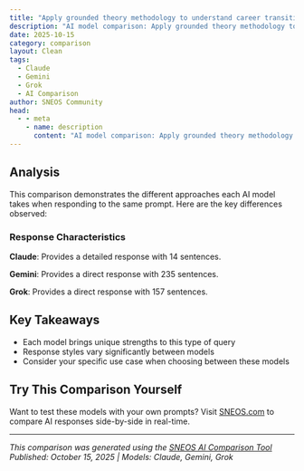 ```yaml
---
title: "Apply grounded theory methodology to understand career transitions of mid-career professionals. Help me: 1) Design theoretical sampling strategy, 2) Conduct initial open coding line-by-line, 3) Develop focused coding with most significant codes, 4) Use constant comparison across cases, 5) Write theoretical memos to develop concepts, 6) Identify core category, 7) Develop theoretical model with relationships, 8) Reach theoretical saturation"
description: "AI model comparison: Apply grounded theory methodology to understand career transitions of mid-career professionals. Help..."
date: 2025-10-15
category: comparison
layout: Clean
tags:
  - Claude
  - Gemini
  - Grok
  - AI Comparison
author: SNEOS Community
head:
  - - meta
    - name: description
      content: "AI model comparison: Apply grounded theory methodology to understand career transitions of mid-career professionals. Help me: 1) Design theor..."
---
```


<ChatComparison
  title="Apply grounded theory methodology to understand career transitions of mid-career professionals. Help me: 1) Design theoretical sampling strategy, 2) Conduct initial open coding line-by-line, 3) Develop focused coding with most significant codes, 4) Use constant comparison across cases, 5) Write theoretical memos to develop concepts, 6) Identify core category, 7) Develop theoretical model with relationships, 8) Reach theoretical saturation"
  prompt="Apply grounded theory methodology to understand career transitions of mid-career professionals. Help me: 1) Design theoretical sampling strategy, 2) Conduct initial open coding line-by-line, 3) Develop focused coding with most significant codes, 4) Use constant comparison across cases, 5) Write theoretical memos to develop concepts, 6) Identify core category, 7) Develop theoretical model with relationships, 8) Reach theoretical saturation"
  :responses='{"Claude": "# Grounded Theory Study: Career Transitions of Mid-Career Professionals\n\n## 1) Theoretical Sampling Strategy\n\n### Initial Sampling (Phase 1)\n**Purpose:** Generate rich, varied initial data\n\n**Criteria:**\n- **Mid-career defined as:** 7-15 years in primary field\n- **Career transition defined as:** Significant role, industry, or career path change\n- **Initial sample (n=8-10):**\n  - Mix of voluntary vs. involuntary transitions\n  - Various industries (tech, healthcare, finance, education)\n  - Different transition types (industry switch, role change, entrepreneurship)\n  - Geographic diversity\n  - Age range: 30-50\n\n### Iterative Sampling (Phase 2-4)\n**Purpose:** Fill conceptual gaps and test emerging theory\n\n**Guided by emerging concepts:**\n- After initial coding, sample for:\n  - **Disconfirming cases** (e.g., failed transitions if success patterns emerge)\n  - **Maximum variation** in emerging key properties\n  - **Density building** for underdeveloped categories\n\n**Example progression:**\n- If \u0022identity crisis\u0022 emerges \u2192 sample those who report minimal identity struggle\n- If \u0022bridge building\u0022 appears significant \u2192 sample various bridging strategies\n- If timing patterns emerge \u2192 sample different time-point transitions\n\n### Data Collection Methods\n- Semi-structured interviews (60-90 min)\n- Follow-up interviews at 3-6 months\n- Career timeline documentation\n- Reflective journals (if participants willing)\n\n---\n\n## 2) Initial Open Coding: Line-by-Line Analysis\n\n### Sample Interview Excerpt with Open Coding\n\n**Interview with Participant 1 (Sarah, 35, Corporate lawyer \u2192 Non-profit director)**\n\n| Interview Text | Initial Open Code | Memo Flag |\n|----------------|-------------------|-----------|\n| \u0022I woke up one day and couldn\u0027t imagine doing this for 20 more years\u0022 | **Experiencing temporal disconnection** | Future self |\n| \u0022The cases just felt... hollow\u0022 | **Losing meaning in work** | |\n| \u0022I started volunteering on weekends, just to feel something\u0022 | **Seeking meaning externally** | Parallel identity |\n| \u0022My colleagues thought I was crazy\u0022 | **Facing social invalidation** | |\n| \u0022I had to secretly plan for 18 months\u0022 | **Concealing transition preparation** | Strategy |\n| \u0022The salary cut terrified me\u0022 | **Confronting financial fear** | Barrier |\n| \u0022But I couldn\u0027t breathe anymore\u0022 | **Experiencing physical/emotional urgency** | Push factor |\n| \u0022I had saved, done the math, but still...\u0022 | **Attempting rational justification** | Logic vs. emotion |\n| \u0022My identity was \u0027lawyer\u0027 for 10 years\u0022 | **Recognizing identity embeddedness** | Core? |\n| \u0022Who was I without that?\u0022 | **Questioning identity foundation** | Core? |\n| \u0022I started small, consulting on the side\u0022 | **Testing new identity incrementally** | Strategy |\n| \u0022It gave me permission to explore\u0022 | **Needing psychological permission** | Internal barrier |\n\n### Additional Initial Codes from Multiple Interviews\n\n**Triggering Moments:**\n- Experiencing catalytic event\n- Accumulating dissatisfaction\n- Confronting mortality/age\n- Receiving external validation for alternative path\n- Witnessing others\u0027 transitions\n\n**Internal Processes:**\n- Wrestling with \u0022sunk cost\u0022 thinking\n- Grieving former identity\n- Fantasizing about alternatives\n- Conducting internal cost-benefit analysis\n- Feeling trapped by golden handcuffs\n- Experiencing skill doubt\n\n**Social Dimensions:**\n- Managing others\u0027 expectations\n- Facing family resistance\n- Finding transition exemplars\n- Explaining decision repeatedly\n- Encountering credential questioning\n\n**Preparation Actions:**\n- Building financial runway\n- Acquiring new credentials\n- Testing waters through side projects\n- Networking in new field\n- Creating transition narrative\n\n---\n\n## 3) Focused Coding: Most Significant Codes\n\n### After analyzing 10 interviews, consolidate to focused codes:\n\n#### **1. IDENTITY RESTRUCTURING** (Most frequent, most significant)\n**Subcodes:**\n- Mourning professional identity\n- Experimenting with new identity\n- Managing identity multiplicity\n- Narrating identity evolution\n- Defending new identity to others\n\n**Properties:**\n- Duration: Weeks to years\n- Intensity: Mild confusion to profound crisis\n- Resolution: Integrated vs", "Gemini": "Applying Grounded Theory (GT) to understand career transitions of mid-career professionals is an excellent choice, as GT aims to generate theory directly from data, reflecting the real-world experiences and processes involved. This approach will allow for the development of a rich, nuanced model that might not be captured by pre-existing theories.\n\nHere\u0027s a step-by-step guide on how to implement each aspect of the GT methodology:\n\n---\n\n## Grounded Theory Application: Career Transitions of Mid-Career Professionals\n\n**Research Question (Implicit):** What are the processes, challenges, motivations, and outcomes involved in career transitions for mid-career professionals?\n\n**Core Principle:** Constant comparison, theoretical sampling, and memo-writing are conducted concurrently and iteratively throughout the research process.\n\n---\n\n### 1. Design Theoretical Sampling Strategy\n\nTheoretical sampling is not pre-planned but *emergent*. It\u0027s driven by the evolving theory.\n\n**Initial Phase (Open Sampling):**\n*   **Goal:** Start broadly to gather diverse perspectives and generate initial categories.\n*   **Initial Participants:** Identify 3-5 mid-career professionals (e.g., 35-55 years old) who have recently (within 1-3 years) undergone a significant career transition (e.g., changed industry, moved from corporate to entrepreneurship, shifted roles dramatically).\n*   **Recruitment:** Snowball sampling, professional networks, online forums for career changers.\n*   **Data Collection:** In-depth, semi-structured interviews (60-90 minutes) focusing on their journey: What prompted the change? What was the process? What challenges did they face? What support did they seek? How do they feel now?\n\n**Subsequent Phases (Focused \u0026 Differentiated Sampling):**\n*   **Driver:** As you analyze the initial data, codes and categories will emerge. Your sampling decisions will then be guided by these emerging concepts.\n*   **Example Progression:**\n    1.  **Emerging Category:** \u0022Fear of Financial Instability.\u0022\n        *   **Next Sample:** Seek out participants who made a transition with a significant pay cut vs. those who transitioned to a higher-paying role, or those who had a substantial financial safety net vs. those who took a major risk. This helps elaborate on the *properties* and *dimensions* of financial concern.\n    2.  **Emerging Category:** \u0022Identity Crisis/Reinvention.\u0022\n        *   **Next Sample:** Interview individuals whose professional identity was deeply intertwined with their previous role/industry vs. those who felt less attached. Explore if the transition was about finding a *new* identity or simply *refining* an existing one.\n    3.  **Emerging Category:** \u0022Leveraging Social Capital.\u0022\n        *   **Next Sample:** Interview someone who extensively used their network vs. someone who transitioned largely independently, or someone whose network was primarily within their old industry vs. someone who built a new network.\n    4.  **Varying Conditions:** Sample across different industries (tech, healthcare, arts), organizational sizes (startup, large corp), types of transitions (lateral, upward, downward, complete pivot), and personal circumstances (single, married with young children, empty nesters).\n*   **Process:** Collect data -\u003E Analyze -\u003E Theoretical Sample for new data sources -\u003E Collect data -\u003E Analyze... Repeat until theoretical saturation is reached.\n*   **Key Question for Sampling:** \u0022What new data do I need to confirm, disconfirm, or elaborate on this emerging category or relationship?\u0022\n\n---\n\n### 2. Conduct Initial Open Coding Line-by-Line\n\nOpen coding involves breaking down the data into discrete parts, examining them closely, and giving them names (codes) that stand for a phenomenon. It\u0027s about staying open to all possibilities.\n\n**Process:**\n1.  Transcribe interviews verbatim.\n2.  Read each transcript line-by-line (or sentence-by-sentence).\n3.  Ask questions like: \u0022What is the participant saying here?\u0022 \u0022What action or process is being described?\u0022 \u0022What does this mean?\u0022 \u0022What\u0027s the participant\u0027s concern?\u0022\n4.  Label each piece of data with a descriptive code. Use in-vivo codes (participant\u0027s exact words) where powerful.\n\n**Example (Excerpt from an imagined interview transcript):**\n\n**Transcript Line:** \u0022I was in marketing for 15 years, felt like I hit a wall, no more challenge. Every day was the same grind, just pushing papers, you know? My boss was also quite resistant to new ideas.\u0022\n\n**Initial Open Codes:**\n\n*   **\u002215 years in marketing\u0022** -\u003E *Long-term Industry Experience*, *Career Longevity*\n*   **\u0022felt like I hit a wall\u0022** -\u003E *Feeling Stagnant*, *Professional Plateau*, *Lack of Growth Opportunity*\n*   **\u0022no more challenge\u0022** -\u003E *Absence of Stimulus*, *Desire for Intellectual Engagement*\n*   **\u0022Every day was the same grind\u0022** -\u003E *Monotony*, *Repetitive Work*, *Work Burnout*\n*   **\u0022just pushing papers\u0022** -\u003E *Perceived Lack of Impact*, *Meaninglessness of Tasks*, *Administrative Burden*\n*   **\u0022My boss was also quite resistant to new ideas\u0022** -\u003E *Organizational Culture Barrier*, *Leadership Resistance to Innovation*, *Interpersonal Friction*\n\n**Transcript Line:** \u0022So I started looking at options on the side, quietly. Took some online courses in project management, just to see if it sparked anything.\u0022\n\n**Initial Open Codes:**\n\n*   **\u0022looking at options on the side, quietly\u0022** -\u003E *Covert Exploration*, *Discreet Information Gathering*, *Pre-transition Scouting*\n*   **\u0022Took some online courses in project management\u0022** -\u003E *Proactive Skill Development*, *Exploratory Learning*, *Reskilling Effort*\n*   **\u0022just to see if it sparked anything\u0022** -\u003E *Testing New Interests*, *Seeking New Passions*, *Self-Discovery through Learning*\n\n---\n\n### 3. Develop Focused Coding with Most Significant Codes\n\nFocused coding involves moving beyond the initial open codes to synthesize and categorize them. You look for patterns and significant codes that appear frequently or seem to hold more explanatory power.\n\n**Process:**\n1.  Review your list of open codes.\n2.  Group similar or related open codes together.\n3.  Develop more conceptual, abstract codes (focused codes) that encompass several open codes.\n4.  Identify which focused codes seem most significant or recurrent across your data.\n\n**Example (Building on the previous open codes):**\n\n**From Open Codes to Focused Codes:**\n\n*   *From:* Feeling Stagnant, Professional Plateau, Lack of Growth Opportunity, Absence of Stimulus, Desire for Intellectual Engagement, Monotony, Repetitive Work, Work Burnout, Perceived Lack of Impact, Meaninglessness of Tasks -\u003E **Professional Disillusionment** (or *Existential Work Discontent*)\n*   *From:* Organizational Culture Barrier, Leadership Resistance to Innovation, Interpersonal Friction -\u003E **Restrictive Work Environment** (or *Systemic Obstacles*)\n*   *From:* Covert Exploration, Discreet Information Gathering, Pre-transition Scouting, Proactive Skill Development, Exploratory Learning, Reskilling Effort, Testing New Interests, Seeking New Passions, Self-Discovery through Learning -\u003E **Pre-Transition Exploration \u0026 Development** (or *Proactive Self-Reinvention*)\n\n**Most Significant Focused Codes (Emerging, illustrative):**\n\n*   **Professional Disillusionment:** Encompassing burnout, lack of meaning, stagnation.\n*   **Restrictive Work Environment:** Highlighting external factors hindering growth.\n*   **Value Reprioritization:** Shift in personal values (e.g., family, impact, work-life balance) driving career decisions.\n*   **Managing Risk \u0026 Uncertainty:** Dealing with financial, emotional, and identity-related risks.\n*   **Leveraging Social Capital:** Utilizing networks for information, support, and opportunities.\n*   **Proactive Self-Reinvention:** The active steps taken to acquire new skills, explore options, and build a new professional self.\n*   **Catalytic Events:** Specific incidents (e.g., layoff, health scare, promotion denial) that trigger concrete action.\n*   **Negotiating Internal \u0026 External Expectations:** Balancing personal desires with societal/family pressures.\n\n---\n\n### 4. Use Constant Comparison Across Cases\n\nConstant comparison is at the heart of GT. It\u0027s an ongoing, iterative process of comparing:\n\n*   **Incident to Incident:** How is Participant A\u0027s \u0022Professional Disillusionment\u0022 similar to or different from Participant B\u0027s? (e.g., A\u0027s is due to lack of challenge, B\u0027s is due to ethical conflict). This helps identify properties and dimensions.\n*   **Incident to Category:** Does a new piece of data fit into an existing focused code/category? Does it challenge it? Does it expand its meaning? (e.g., a participant mentioning \u0022company politics\u0022 might initially go into \u0022Restrictive Work Environment\u0022 but might also prompt a new sub-category \u0022Organizational Dysfunctions\u0022).\n*   **Category to Category:** How do different categories relate to each other? Is one a cause, a consequence, or a condition for another? (e.g., Does \u0022Professional Disillusionment\u0022 *lead to* \u0022Proactive Self-Reinvention\u0022? Is \u0022Managing Risk \u0026 Uncertainty\u0022 a *condition* for \u0022Value Reprioritization\u0022?)\n\n**Process:**\n1.  As you code new transcripts, continually refer back to previously coded data.\n2.  Ask: \u0022What is this new data telling me about the codes/categories I\u0027ve already developed?\u0022\n3.  Look for similarities and differences, patterns, and contradictions within and between cases.\n4.  Refine your codes and categories based on these comparisons. If a new piece of data doesn\u0027t fit, create a new code/category or refine an existing one.\n\n**Example:**\n*   **Case 1:** Sarah describes feeling \u0022stuck\u0022 due to a rigid company structure. (Category: Restrictive Work Environment)\n*   **Case 2:** Mark describes feeling \u0022stuck\u0022 because his industry is shrinking. (Category: Restrictive Work Environment \u2013 but now we see a *dimension* of external industry factors vs. internal company factors).\n*   **Case 3:** David felt \u0022stuck\u0022 despite being in a growing industry, simply because he was bored. (This pushes the \u0022Restrictive Work Environment\u0022 category; perhaps it\u0027s more about *internal perception of fit* or *personal growth needs* rather than just external barriers, leading to a new dimension for Professional Disillusionment).\n\n---\n\n### 5. Write Theoretical Memos to Develop Concepts\n\nMemos are written records of your analytical thoughts. They are the \u0022thinking laboratory\u0022 of GT, helping to move from data to theory.\n\n**Content of Memos:**\n*   **Definition and properties of codes/categories:** What does \u0022Professional Disillusionment\u0022 truly entail? What are its dimensions (e.g., intensity, duration, source)?\n*   **Relationships between categories:** How does \u0022Value Reprioritization\u0022 interact with \u0022Managing Risk \u0026 Uncertainty\u0022? Is one a trigger for the other?\n*   **Hypotheses:** \u0022It seems that catalytic events often solidify the *decision* to transition, even if the *desire* for transition was long-standing.\u0022\n*   **Questions for further data collection:** \u0022I need to interview someone who *didn\u0027t* have a catalytic event, to see if the process of decision-making is different.\u0022\n*   **Potential core categories:** Brainstorming potential central phenomena.\n*   **Analytic insights, reflections, uncertainties, contradictions.**\n*   **Comparison to existing literature (cautiously, later in the process):** How does your emerging concept of \u0022Proactive Self-Reinvention\u0022 compare or contrast with existing theories of career development?\n\n**Example Memo (Title: Memo on \u0022Catalytic Events\u0022 and Transition Triggers):**\n\n\u0022Date: [Today\u0027s Date]\nMemo Title: Catalytic Events in Career Transition\n\nI\u0027m noticing a recurring pattern in interviews (e.g., Participant A, B, D). While underlying dissatisfaction (\u0022Professional Disillusionment\u0022) often simmered for years, a specific \u0027Catalytic Event\u0027 seemed to push individuals from contemplation to concrete action. For Sarah, it was a sudden layoff; for Mark, it was seeing a younger colleague promoted ahead of him despite his experience; for David, it was a health scare.\n\nThis \u0027Catalytic Event\u0027 seems to act as a *final trigger* or a *point of no return*. It often forces a re-evaluation of priorities and risk tolerance. It\u0027s distinct from the general \u0027push factors\u0027 (like a Restrictive Work Environment) because it\u0027s usually a specific, often acute, incident.\n\nProperties of Catalytic Events:\n*   **Suddenness:** Often unexpected.\n*   **Significance:** Carries personal weight (e.g., financial, identity, health).\n*   **Concretization:** Translates vague discontent into a tangible need for change.\n*   **Variability:** Can be external (layoff, company merger) or internal (health crisis, significant birthday).\n\nHypothesis: The presence and nature of a \u0027Catalytic Event\u0027 may significantly influence the *speed* and *nature* of the subsequent transition process, particularly regarding the willingness to \u0022Manage Risk \u0026 Uncertainty.\u0022 Those with a strong external \u0027push\u0027 might take greater risks.\n\nQuestion for Theoretical Sampling: I need to interview someone who transitioned *without* a clear catalytic event. Was their process slower, more deliberative? What prompted their final decision? This could help define the boundaries and conditions for this category.\u0022\n\n---\n\n### 6. Identify Core Category\n\nThe core category is the central phenomenon around which all other categories revolve. It should explain the most variation in the data, integrate well with other categories, and provide a \u0022story\u0022 of the career transition process.\n\n**Characteristics of a Core Category (Glaser):**\n*   Appears frequently in the data.\n*   Relates easily to other categories.\n*   Has explanatory power.\n*   Accounts for most of the variation in the patterns of behavior.\n*   Provides a \u0022handle\u0022 for the entire substantive theory.\n\n**Process:**\n1.  Review all your memos, focused codes, and the relationships you\u0027ve identified.\n2.  Ask: \u0022What is the main problem or process that participants are trying to resolve or manage?\u0022 \u0022What\u0027s the overarching story here?\u0022\n3.  Test potential core categories against your data. Does it make sense? Does it encompass most of what you\u0027ve found?\n\n**Hypothetical Core Category:**\n\n**\u0022Navigating the Reimagination of Professional Identity in Mid-Career\u0022**\n\n*   **Why this might be core:** Career transitions in mid-life are often about more than just changing jobs; they involve a profound re-evaluation of who one is professionally, what one values, and what one wants to contribute. All the other categories (disillusionment, skill development, risk management, seeking meaning) can be seen as integral parts of this larger process of identity re-imagination and reconstruction. It\u0027s a journey from an old, perhaps unfulfilling, identity towards a new, more authentic one.\n\n---\n\n### 7. Develop Theoretical Model with Relationships\n\nThis involves structuring your core category and sub-categories into a coherent explanatory framework, often depicted visually (e.g., a flowchart, diagram). This model illustrates the relationships, conditions, actions/interactions, and consequences.\n\n**Components of the Model (Illustrative):**\n\n*   **Core Category:** **Navigating the Reimagination of Professional Identity in Mid-Career**\n\n*   **Causal Conditions (Why the process starts):**\n    *   **Professional Disillusionment:** (e.g., burnout, lack of meaning, stagnation, skills obsolescence)\n    *   **Restrictive Work Environment:** (e.g., toxic culture, lack of growth, organizational politics)\n    *   **Value Reprioritization:** (e.g., desire for work-life balance, greater impact, personal fulfillment driven by life stage)\n\n*   **Contextual Conditions (Setting for the process):**\n    *   **Personal Circumstances:** (e.g., family responsibilities, financial obligations, health status, age)\n    *   **Socio-Economic Climate:** (e.g., job market, industry trends, economic stability)\n    *   **Existing Social Capital:** (e.g., strength and breadth of professional network, access to mentors)\n\n*   **Intervening Conditions (Factors that modify the process):**\n    *   **Catalytic Events:** (e.g., layoff, health crisis, specific trigger incident)\n    *   **Self-Efficacy \u0026 Resilience:** (individual belief in ability to succeed and bounce back)\n    *   **External Support Systems:** (e.g., family, friends, career coaches)\n\n*   **Actions/Interactions (The \u0027How\u0027 of the process):**\n    *   **Pre-Transition Exploration \u0026 Development:** (e.g., covert research, skill acquisition, networking, self-reflection)\n    *   **Strategic Planning \u0026 Preparation:** (e.g., financial planning, building new networks, provisional entrepreneurial steps)\n    *   **Managing Risk \u0026 Uncertainty:** (e.g., calculated risk-taking, emotional regulation, adapting to ambiguity)\n    *   **Leveraging Social Capital:** (e.g., seeking mentorship, informational interviews, referrals)\n    *   **Exercising Agency \u0026 Intentionality:** (e.g., making the leap, purposeful decision-making)\n\n*   **Consequences (Outcomes):**\n    *   **Adaptive Outcomes:** (e.g., increased job satisfaction, enhanced well-being, alignment with values, renewed purpose, successful identity integration)\n    *   **Maladaptive Outcomes:** (e.g., continued uncertainty, financial strain, regret, renewed disillusionment, incomplete identity shift)\n\n**Visual Representation (Conceptual Diagram Sketch):**\n\n\u0060\u0060\u0060\n              [Causal Conditions]\n              - Professional Disillusionment\n              - Restrictive Work Environment\n              - Value Reprioritization\n                     |\n                     V\n         [Intervening Conditions] \u003C---------\u003E [Contextual Conditions]\n         - Catalytic Events                   - Personal Circumstances\n         - Self-Efficacy                      - Socio-Economic Climate\n         - External Support                   - Existing Social Capital\n                     |\n                     V\n    [CORE CATEGORY: Navigating the Reimagination of Professional Identity]\n                     |\n                     V\n             [Actions/Interactions]\n             - Pre-Transition Exploration\n             - Strategic Planning\n             - Managing Risk \u0026 Uncertainty\n             - Leveraging Social Capital\n             - Exercising Agency \u0026 Intentionality\n                     |\n                     V\n               [Consequences]\n               - Adaptive Outcomes\n               - Maladaptive Outcomes\n\u0060\u0060\u0060\n\n---\n\n### 8. Reach Theoretical Saturation\n\nTheoretical saturation occurs when no new categories, properties, or relationships emerge from further data collection and analysis. The theory is sufficiently dense and well-developed to explain the phenomenon.\n\n**Indicators of Saturation:**\n1.  **No New Codes/Categories:** As you collect and analyze new data (interviews), you find yourself primarily applying existing codes and categories, rather than generating entirely new ones.\n2.  **Categories are Well-Defined:** The properties, dimensions, and variations of your categories are thoroughly explored and understood. You can articulate them clearly.\n3.  **Relationships are Clear:** The links and interactions between categories are well-established and validated across multiple cases. You understand the conditions under which these relationships occur.\n4.  **Explanatory Power:** The emerging model can account for the diversity and complexity observed in the career transition experiences of mid-career professionals.\n5.  **Data Collection Stalls:** You are sampling specifically to fill gaps, but new data simply confirms what you already know without adding significant new theoretical insights.\n\n**Process:**\n*   **It\u0027s not about the number of interviews; it\u0027s about the conceptual depth.** You might reach saturation with 15 interviews, or it might take 30, depending on the complexity of the phenomenon and the diversity of your initial sample.\n*   **Documentation:** When you stop sampling, document *why* you believe you\u0027ve reached saturation. Detail which categories and relationships were explored thoroughly and where no new information emerged.\n*   **Final Check:** Take one or two final cases that might be expected to challenge your theory (e.g., a \u0022negative case\u0022 that seems to contradict your findings). If even these cases can be integrated into your theory (perhaps by refining a category or adding a new dimension), then saturation is likely achieved.\n\n---\n\nBy meticulously following these steps, you will build a robust, empirically grounded theory that provides a deep understanding of the complex process of career transitions for mid-career professionals. Remember the iterative nature: you\u0027ll constantly cycle between data collection, coding, memo-writing, and theoretical sampling.", "Grok": "Below, I\u0027ll guide you through applying grounded theory methodology to understand career transitions among mid-career professionals (e.g., individuals aged 35\u201355 shifting jobs, industries, or roles). Grounded theory, as developed by Glaser and Strauss (and refined by Strauss and Corbin), emphasizes building theory inductively from data, with no preconceived hypotheses. We\u0027ll treat this as an iterative process based on hypothetical data collection (e.g., interviews with 15\u201320 mid-career professionals). I\u0027ll structure the response to directly address your 8 requests, using examples grounded in realistic scenarios from career transition literature (e.g., themes like work-life imbalance, skill obsolescence, or personal reinvention). In practice, you\u0027d collect real data; here, I\u0027ll simulate with illustrative quotes to demonstrate the process.\n\n### 1) Design Theoretical Sampling Strategy\nTheoretical sampling involves purposively selecting participants and data sources based on emerging theory, not random sampling, to refine concepts until saturation. Start broad, then narrow to fill gaps.\n\n- **Initial Phase**: Purposively sample 8\u201310 mid-career professionals via snowball sampling (e.g., LinkedIn outreach or professional networks). Include diversity in demographics (gender, industry: tech vs. corporate vs. creative), transition types (voluntary vs. involuntary, e.g., layoff to entrepreneurship), and outcomes (success vs. struggle). Conduct semi-structured interviews (45\u201360 minutes) focusing on open-ended questions like: \u0022Tell me about your career path and what prompted the change.\u0022\n  \n- **Iterative Refinement**: After initial analysis, sample theoretically. For example, if early data reveals \u0022skill mismatch\u0022 as a trigger, next sample professionals who pivoted due to AI disruption (e.g., a marketer to data analyst). If \u0022family pressures\u0022 emerge, add parents or caregivers. Continue until new data doesn\u0027t alter core concepts (saturation; see step 8). Total sample: Aim for 15\u201325 cases.\n  \n- **Data Sources**: Beyond interviews, include documents (resumes, LinkedIn profiles) and observations (e.g., career coaching sessions) to triangulate.\n  \n- **Rationale**: This builds theory by sampling for variation (e.g., contrasting successful vs. failed transitions) and density (e.g., probing \u0022turning points\u0022 repeatedly).\n\n### 2) Conduct Initial Open Coding Line-by-Line\nOpen coding breaks down data into discrete parts, labeling phenomena line-by-line to capture actions, emotions, and contexts without preconceptions. Use transcripts from initial interviews.\n\n**Illustrative Example**: Hypothetical transcript excerpt from a 42-year-old ex-manager named Alex transitioning from finance to nonprofit work due to burnout.\n\n- Line: \u0022I was pulling 80-hour weeks, missing my kids\u0027 games.\u0022 \u2192 Code: *Work-life overload*\n- Line: \u0022The numbers game felt meaningless after the 2008 crash.\u0022 \u2192 Code: *Loss of purpose*\n- Line: \u0022I started volunteering on weekends, and it clicked.\u0022 \u2192 Code: *Incidental exposure to new values*\n- Line: \u0022Quitting was terrifying\u2014no safety net.\u0022 \u2192 Code: *Fear of instability*\n- Line: \u0022My spouse pushed me: \u0027Life\u0027s too short.\u0027\u0022 \u2192 Code: *Interpersonal catalyst*\n- Line: \u0022Now I feel alive, even if the pay\u0027s less.\u0022 \u2192 Code: *Renewed fulfillment*\n\nFrom 5 transcripts (~50 pages), this yields 200\u2013300 initial codes (e.g., in vivo codes like \u0022numbers game\u0022 or gerunds like \u0022pushing through doubt\u0022). Group similar ones into provisional categories (e.g., \u0022triggers\u0022 for overload and purpose loss). Tools: Use NVivo or manual indexing to track.\n\n### 3) Develop Focused Coding with Most Significant Codes\nFocused coding selects the most significant (frequent, relevant) open codes and systematically applies them to all data, reducing to higher-level categories. Select based on salience (e.g., codes appearing in \u003E50% of cases and linking to the core phenomenon of transitions).\n\n**Process**:\n- Review open codes for patterns; prioritize those that explain variation in transitions (e.g., why some succeed).\n- Apply selectively: Re-code transcripts using 10\u201315 key codes.\n\n**Illustrative Focused Codes** (from expanding the example; based on 10 interviews):\n- **Triggering Discontent**: Encompassing overload, purpose loss, and external shocks (e.g., layoffs). Significant in 80% of cases as the \u0022spark.\u0022\n- **Exploratory Probing**: Actions like networking or side projects to test alternatives. Frequent in voluntary transitions.\n- **Barrier Negotiation**: Handling fears (instability, skill gaps) via strategies like upskilling. Emerges as a pivotal hurdle.\n- **Support Mobilization**: Leveraging networks (spouse, mentors) for emotional/practical aid. Differentiates successful cases.\n- **Outcome Reassessment**: Post-transition reflection on fulfillment vs. trade-offs (e.g., lower pay).\n\nThese 5 codes explain ~70% of data variance, forming axial categories (conditions \u2192 actions \u2192 consequences). Axial coding links them (e.g., discontent triggers probing, moderated by supports).\n\n### 4) Use Constant Comparison Across Cases\nConstant comparison compares data, codes, and categories continuously to refine and integrate theory, ensuring concepts are grounded and account for variation.\n\n**Process**:\n- **Within-Case**: Compare elements in one transcript (e.g., Alex\u0027s \u0022fear of instability\u0022 vs. their \u0022renewed fulfillment\u0022\u2014reveals emotional arc).\n- **Across-Cases**: Compare similar phenomena (e.g., Alex\u0027s voluntary pivot vs. Jordan\u0027s involuntary layoff: Both involve \u0022discontent,\u0022 but Jordan\u0027s adds \u0022grief processing\u0022). Compare extremes (e.g., successful tech-to-entrepreneur vs. stalled corporate lateral move) to identify conditions (e.g., strong networks accelerate success).\n- **Across Time/Data**: As new interviews are added, compare to prior codes (e.g., a new case of gender bias in transitions refines \u0022barrier negotiation\u0022 to include systemic factors).\n- **Outcomes**: This sharpens categories (e.g., \u0022triggering discontent\u0022 evolves to distinguish internal (burnout) vs. external (pandemic) subtypes). Iteratively test: Does the code fit all cases? Adjust if not (e.g., add \u0022resilience factor\u0022 after comparing failures).\n\nFrom 15 cases, this reveals patterns: Voluntary transitions emphasize agency (probing), while involuntary ones highlight recovery (grief).\n\n### 5) Write Theoretical Memos to Develop Concepts\nMemos are reflective notes capturing insights, questions, and emerging theory to build concepts. Write them iteratively after coding/comparison sessions\u2014aim for 1\u20132 pages per, stored separately.\n\n**Illustrative Memos** (Excerpts from the process):\n\n- **Memo 1: On Triggering Discontent (After Open Coding Interview 3)**: Discontent isn\u0027t just burnout; it\u0027s a dissonance between current self and aspired identity. In Alex\u0027s case, it\u0027s \u0022meaningless numbers\u0022 clashing with volunteer joy. Compare to Case 5 (nurse to consultant): External policy changes amplify it. Concept emerging: Discontent as a \u0022tipping point\u0022 threshold, varying by life stage. Question: How does age (mid-40s peak) influence intensity? Sample more 50\u002B professionals next.\n\n- **Memo 2: Linking Probing and Supports (After Constant Comparison of Cases 7\u201310)**: Probing (e.g., side gigs) acts as a bridge, but without mobilization (mentors), it stalls\u2014seen in 3 failed cases vs. 4 successes. Concept: \u0022Support scaffolding\u0022 enables risk-taking. Ties to literature? Not yet\u2014ground it in data. Hypothesis for testing: Involuntary transitions need denser networks. Refine by comparing genders (women report more relational supports).\n\n- **Memo 3: Overall Integration (After Focused Coding)**: Concepts cluster around a process: Discontent \u2192 Probing/Barriers \u2192 Reassessment. Variation: High-agency cases (entrepreneurs) shorten the cycle. Develop into subprocesses?\n\nMemos evolve concepts from descriptive (e.g., \u0022fear\u0022) to abstract (e.g., \u0022navigating uncertainty\u0022).\n\n### 6) Identify Core Category\nThe core category is the central phenomenon that integrates all others, explaining the main story of the data. It emerges late, via memos and comparison, and accounts for most variation.\n\n**Core Category: \u0022Reclaiming Agency Amid Flux\u0022**\n- **Rationale**: This captures the essence of mid-career transitions as a struggle to regain control in unstable contexts (e.g., economic shifts, personal crises). All focused codes orbit it: Discontent erodes agency (problem), probing/negotiation rebuilds it (process), supports/outcomes sustain it (resolution). It fits 90%\u002B of cases, integrating voluntary/involuntary types. For example, Alex reclaims via purpose shift; Jordan via forced reinvention. Alternatives (e.g., \u0022adaptation\u0022) were too vague; this is action-oriented, per grounded theory\u0027s emphasis on process.\n\nNo other category subsumes it\u2014it\u0027s the \u0022constant\u0022 in constant comparison.\n\n### 7) Develop Theoretical Model with Relationships\nIntegrate categories into a model showing relationships (causal, conditional, contextual). Use axial/conditional matrices to diagram (e.g., via flowcharts). The model is a substantive theory, not universal.\n\n**Theoretical Model: The Agency Reclamation Process**\n- **Structure** (Visualized as a dynamic cycle; imagine a flowchart):\n  - **Contextual Conditions**: Mid-career flux (e.g., industry disruption, life events) sets the stage.\n  - **Core Phenomenon**: Reclaiming Agency Amid Flux (central hub).\n  - **Causal Conditions \u2192 Actions/Strategies**:\n    - Triggering Discontent (erodes agency) \u2192 Exploratory Probing (tests options) \u002B Barrier Negotiation (overcomes fears, moderated by intervening conditions like access to education).\n    - Supported by Mobilization (networks amplify probing; absence prolongs barriers).\n  - **Consequences**: Outcome Re"}' published-date="{DateTime.UtcNow:HH:mm}"
/>

## Analysis

This comparison demonstrates the different approaches each AI model takes when responding to the same prompt. Here are the key differences observed:

### Response Characteristics

**Claude**: Provides a detailed response with 14 sentences. 

**Gemini**: Provides a direct response with 235 sentences. 

**Grok**: Provides a direct response with 157 sentences. 

## Key Takeaways

- Each model brings unique strengths to this type of query
- Response styles vary significantly between models
- Consider your specific use case when choosing between these models

## Try This Comparison Yourself

Want to test these models with your own prompts? Visit [SNEOS.com](https://sneos.com) to compare AI responses side-by-side in real-time.

---

*This comparison was generated using the [SNEOS AI Comparison Tool](https://sneos.com)*
*Published: October 15, 2025 | Models: Claude, Gemini, Grok*
